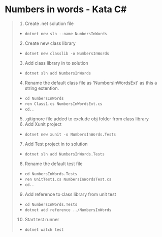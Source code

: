 # Numbers in words - Kata C#
>
> 1. Create .net solution file
> * `dotnet new sln --name NumbersInWords`
> 
> 2. Create new class library 
> * `dotnet new classlib -o NumbersInWords`
> 
> 3. Add class library in to solution
> * `dotnet sln add NumbersInWords`
> 
> 4. Rename the default class file as 'NumbersInWordsExt' as this a string extention.
> * `cd NumbersInWords`
> * `ren Class1.cs NumbersInWordsExt.cs`
> * `cd..`
> 
> 5. .gitignore file added to exclude obj folder from class library
> 6. Add Xunit project
> * `dotnet new xunit -o NumbersInWords.Tests`
> 
> 7. Add Test project in to solution
> * `dotnet sln add NumbersInWords.Tests`
> 
> 8. Rename the default test file 
> * `cd NumbersInWords.Tests`
> * `ren UnitTest1.cs NumbersInWordsTest.cs `
> * `cd..`
> 
> 9. Add reference to class library from unit test
> * `cd NumbersInWords.Tests`
> * `dotnet add reference ../NumbersInWords`
> 
> 10. Start test runner
> * `dotnet watch test`